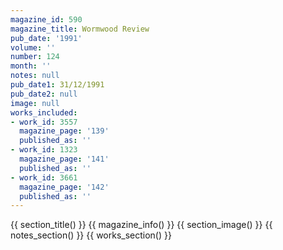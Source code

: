 ```yaml
---
magazine_id: 590
magazine_title: Wormwood Review
pub_date: '1991'
volume: ''
number: 124
month: ''
notes: null
pub_date1: 31/12/1991
pub_date2: null
image: null
works_included:
- work_id: 3557
  magazine_page: '139'
  published_as: ''
- work_id: 1323
  magazine_page: '141'
  published_as: ''
- work_id: 3661
  magazine_page: '142'
  published_as: ''
---
```


{{ section_title() }}
{{ magazine_info() }}
{{ section_image() }}
{{ notes_section() }}
{{ works_section() }}
